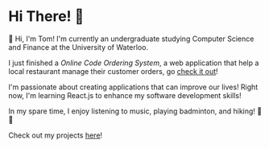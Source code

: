 # Hi There! 👋

🌟 Hi, I'm Tom! I'm currently an undergraduate studying Computer Science and Finance at the University of Waterloo. 

I just finished a *Online Code Ordering System*, a web application that help a local restaurant manage their customer orders, go [check it out](http://baijialaotang.epizy.com/)!

I'm passionate about creating applications that can improve our lives! Right now, I'm learning React.js to enhance my software development skills!

In my spare time, I enjoy listening to music, playing badminton, and hiking! 🚶🚶
 
Check out my projects [here](https://github.com/TomPn?tab=repositories)!
